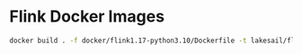 # Flink Docker Images

```bash
docker build . -f docker/flink1.17-python3.10/Dockerfile -t lakesail/flink:1.17-python3.10
```
